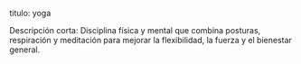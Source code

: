 titulo:
yoga 

Descripción corta:
Disciplina física y mental que combina posturas, respiración y meditación para mejorar la flexibilidad, la fuerza y el bienestar general.